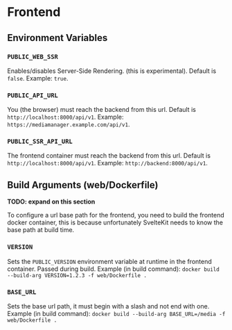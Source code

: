# Frontend

## Environment Variables

### `PUBLIC_WEB_SSR`

Enables/disables Server-Side Rendering. (this is experimental). Default is `false`. Example: `true`.

### `PUBLIC_API_URL`

You (the browser) must reach the backend from this url. Default is `http://localhost:8000/api/v1`. Example:
`https://mediamanager.example.com/api/v1`.

### `PUBLIC_SSR_API_URL`

The frontend container must reach the backend from this url. Default is `http://localhost:8000/api/v1`. Example:
`http://backend:8000/api/v1`.

## Build Arguments (web/Dockerfile)

**TODO: expand on this section**

To configure a url base path for the frontend, you need to build the frontend docker container, this is because
unfortunately SvelteKit needs to know the base path at build time.

### `VERSION`

Sets the `PUBLIC_VERSION` environment variable at runtime in the frontend container. Passed during build. Example (in
build command): `docker build --build-arg VERSION=1.2.3 -f web/Dockerfile .`

### `BASE_URL`

Sets the base url path, it must begin with a slash and not end with one. Example (in build command):
`docker build --build-arg BASE_URL=/media -f web/Dockerfile .`
